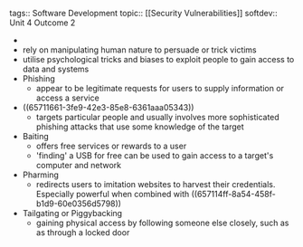 tags:: Software Development
topic:: [[Security Vulnerabilities]]
softdev:: Unit 4 Outcome 2

-
- rely on manipulating human nature to persuade or trick victims
- utilise psychological tricks and biases to exploit people to gain access to data and systems
- Phishing
	- appear to be legitimate requests for users to supply information or access a service
- ((65711661-3fe9-42e3-85e8-6361aaa05343))
	- targets particular people and usually involves more sophisticated phishing attacks that use some knowledge of the target
- Baiting
	- offers free services or rewards to a user
	- 'finding' a USB for free can be used to gain access to a target's computer and network
- Pharming
	- redirects users to imitation websites to harvest their credentials. Especially powerful when combined with ((657114ff-8a54-458f-b1d9-60e0356d5798))
- Tailgating or Piggybacking
	- gaining physical access by following someone else closely, such as as through a locked door